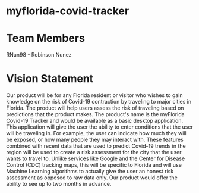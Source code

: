 # myflorida-covid-tracker

# Team Members
RNun98 - Robinson Nunez



# Vision Statement
Our product will be for any Florida resident or visitor who wishes to gain knowledge on the risk of Covid-19 contraction by traveling to major cities in Florida. The product will help users assess the risk of traveling based on predictions that the product makes. The product's name is the myFlorida Covid-19 Tracker and would be available as a basic desktop application. This application will give the user the ability to enter conditions that the user will be traveling in. For example, the user can indicate how much they will be exposed, or how many people they may interact with. These features combined with recent data that are used to predict Covid-19 trends in the region will be used to create a risk assessment for the city that the user wants to travel to. Unlike services like Google and the Center for Disease Control (CDC) tracking maps, this will be specific to Florida and will use Machine Learning algorithms to actually give the user an honest risk assessment as opposed to raw data only. Our product would offer the ability to see up to two months in advance.
